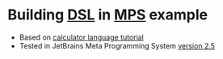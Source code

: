 Building [DSL](http://en.wikipedia.org/wiki/Domain-specific_language) in [MPS](http://www.jetbrains.com/mps/) example
===========

* Based on [calculator language tutorial](http://www.jetbrains.com/mps/docs/tutorial.html)
* Tested in JetBrains Meta Programming System [version 2.5](http://confluence.jetbrains.com/display/MPS/JetBrains+MPS+2.5+Download+Page)